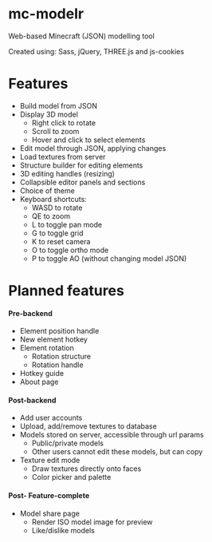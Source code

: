 mc-modelr
=========

Web-based Minecraft (JSON) modelling tool

Created using: Sass, jQuery, THREE.js and js-cookies

Features
========

- Build model from JSON
- Display 3D model
	- Right click to rotate
	- Scroll to zoom
	- Hover and click to select elements
- Edit model through JSON, applying changes
- Load textures from server
- Structure builder for editing elements
- 3D editing handles (resizing)
- Collapsible editor panels and sections
- Choice of theme
- Keyboard shortcuts:
	- WASD to rotate
	- QE to zoom
	- L to toggle pan mode
	- G to toggle grid
	- K to reset camera
	- O to toggle ortho mode
	- P to toggle AO (without changing model JSON)

Planned features
================

#### Pre-backend
- Element position handle
- New element hotkey
- Element rotation
	- Rotation structure
	- Rotation handle
- Hotkey guide
- About page

#### Post-backend
- Add user accounts
- Upload, add/remove textures to database
- Models stored on server, accessible through url params
	- Public/private models
	- Other users cannot edit these models, but can copy
- Texture edit mode
	- Draw textures directly onto faces
	- Color picker and palette

#### Post- Feature-complete
- Model share page
	- Render ISO model image for preview
	- Like/dislike models